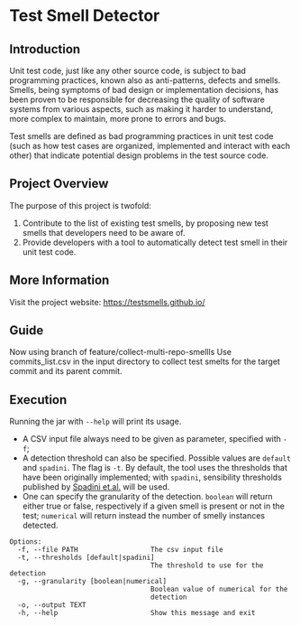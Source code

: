 # Test Smell Detector

## Introduction

Unit test code, just like any other source code, is subject to bad programming practices, known also as anti-patterns, defects and smells. Smells, being symptoms of bad design or implementation decisions, has been proven to be responsible for decreasing the quality of software systems from various aspects, such as making it harder to understand, more complex to maintain, more prone to errors and bugs.

Test smells are defined as bad programming practices in unit test code (such as how test cases are organized, implemented and interact with each other) that indicate potential design problems in the test source code.

## Project Overview

The purpose of this project is twofold:

1. Contribute to the list of existing test smells, by proposing new test smells that developers need to be aware of.
2. Provide developers with a tool to automatically detect test smell in their unit test code. 

## More Information

Visit the project website: https://testsmells.github.io/

## Guide
Now using branch of feature/collect-multi-repo-smellls
Use commits_list.csv in the input directory to collect test smelts for the target commit and its parent commit.

## Execution

Running the jar with `--help` will print its usage.

* A CSV input file always need to be given as parameter, specified with `-f`;
* A detection threshold can also be specified. Possible values are `default` and `spadini`. The flag is `-t`.
By default, the tool uses the thresholds that have been originally implemented; 
with `spadini`, sensibility thresholds published by [Spadini et.al.] will be used.
* One can specify the granularity of the detection. `boolean` will return either true or false, respectively if a 
given smell is present or not in the test; `numerical` will return instead the number of smelly instances detected.  

```
Options:
  -f, --file PATH                  The csv input file
  -t, --thresholds [default|spadini]
                                   The threshold to use for the detection
  -g, --granularity [boolean|numerical]
                                   Boolean value of numerical for the
                                   detection
  -o, --output TEXT
  -h, --help                       Show this message and exit
```

[Spadini et.al.]: https://dl.acm.org/doi/abs/10.1145/3379597.3387453
